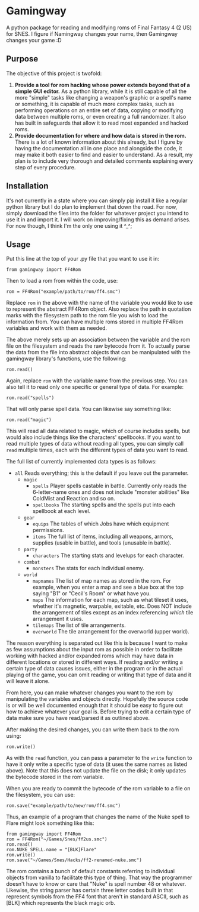 # Gamingway
A python package for reading and modifying roms of Final Fantasy 4 (2 US) for SNES.
I figure if Namingway changes your name, then Gamingway changes your game :D

## Purpose
The objective of this project is twofold:
1. **Provide a tool for rom hacking whose power extends beyond that of a simple GUI editor.** As a python library, while it is still capable of all the more "simple" tasks like changing a weapon's graphic or a spell's name or something, it is capable of much more complex tasks, such as performing operations on an entire set of data, copying or modifying data between multiple roms, or even creating a full randomizer. It also has built in safeguards that allow it to read most expanded and hacked roms.
2. **Provide documentation for where and how data is stored in the rom.** There is a lot of known information about this already, but I figure by having the documentation all in one place and alongside the code, it may make it both easier to find and easier to understand. As a result, my plan is to include very thorough and detailed comments explaining every step of every procedure.

## Installation
It's not currently in a state where you can simply pip install it like a regular python library but I do plan to implement that down the road.
For now, simply download the files into the folder for whatever project you intend to use it in and import it.
I will work on improving/fixing this as demand arises. For now though, I think I'm the only one using it ^_^;

## Usage
Put this line at the top of your .py file that you want to use it in:

``from gamingway import FF4Rom``

Then to load a rom from within the code, use:

``rom = FF4Rom("example/path/to/rom/ff4.smc")``

Replace ``rom`` in the above with the name of the variable you would like to use to represent the abstract FF4Rom object. Also replace the path in quotation marks with the filesystem path to the rom file you wish to load the information from. You can have multiple roms stored in multiple FF4Rom variables and work with them as needed.

The above merely sets up an association between the variable and the rom file on the filesystem and reads the raw bytecode from it. To actually parse the data from the file into abstract objects that can be manipulated with the gamingway library's functions, use the following:

``rom.read()``

Again, replace ``rom`` with the variable name from the previous step. You can also tell it to read only one specific or general type of data. For example:

``rom.read("spells")``

That will only parse spell data. You can likewise say something like:

``rom.read("magic")``

This will read all data related to magic, which of course includes spells, but would also include things like the characters' spellbooks. If you want to read multiple types of data without reading all types, you can simply call ``read`` multiple times, each with the different types of data you want to read.

The full list of currently implemented data types is as follows:
* ``all`` Reads everything; this is the default if you leave out the parameter.
  * ``magic``
    * ``spells`` Player spells castable in battle. Currently only reads the 6-letter-name ones and does not include "monster abilities" like ColdMist and Reaction and so on.
    * ``spellbooks`` The starting spells and the spells put into each spellbook at each level.
  * ``gear``
    * ``equips`` The tables of which Jobs have which equipment permissions.
    * ``items`` The full list of items, including all weapons, armors, supplies (usable in battle), and tools (unusable in battle).
  * ``party``
    * ``characters`` The starting stats and levelups for each character.
  * ``combat``
    * ``monsters`` The stats for each individual enemy.
  * ``world``
    * ``mapnames`` The list of map names as stored in the rom. For example, when you enter a map and see a blue box at the top saying "B1" or "Cecil's Room" or what have you.
    * ``maps`` The information for each map, such as what tileset it uses, whether it's magnetic, warpable, exitable, etc. Does NOT include the arrangement of tiles except as an index referencing *which* tile arrangement it uses.
    * ``tilemaps`` The list of tile arrangements. 
    * ``overworld`` The tile arrangement for the overworld (upper world).

The reason everything is separated out like this is because I want to make as few assumptions about the input rom as possible in order to facilitate working with hacked and/or expanded roms which may have data in different locations or stored in different ways. If reading and/or writing a certain type of data causes issues, either in the program or in the actual playing of the game, you can omit reading or writing that type of data and it will leave it alone.

From here, you can make whatever changes you want to the rom by manipulating the variables and objects directly. Hopefully the source code is or will be well documented enough that it should be easy to figure out how to achieve whatever your goal is. Before trying to edit a certain type of data make sure you have read/parsed it as outlined above.

After making the desired changes, you can write them back to the rom using:

``rom.write()``

As with the ``read`` function, you can pass a parameter to the ``write`` function to have it only write a specific type of data (it uses the same names as listed above).
Note that this does not update the file on the disk; it only updates the bytecode stored in the rom variable.

When you are ready to commit the bytecode of the rom variable to a file on the filesystem, you can use:

``rom.save("example/path/to/new/rom/ff4.smc")``

Thus, an example of a program that changes the name of the Nuke spell to Flare might look something like this:
```
from gamingway import FF4Rom
rom = FF4Rom("~/Games/Snes/ff2us.smc")
rom.read()
rom.NUKE_SPELL.name = "[BLK]Flare"
rom.write()
rom.save("~/Games/Snes/Hacks/ff2-renamed-nuke.smc")
```
The rom contains a bunch of default constants referring to individual objects from vanilla to facilitate this type of thing.
That way the programmer doesn't have to know or care that "Nuke" is spell number 48 or whatever.
Likewise, the string parser has certain three letter codes built in that represent symbols from the FF4 font that aren't in standard ASCII, such as [BLK] which represents the black magic orb.
